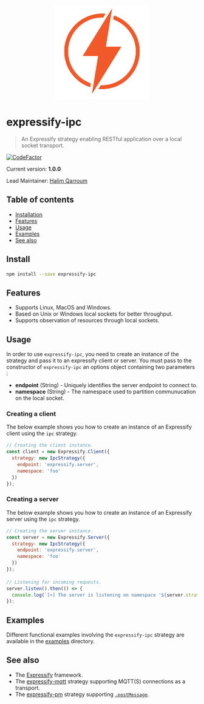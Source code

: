 <p align="center">
  <img width="250" src="assets/logo.png" />
</p>

# expressify-ipc
> An Expressify strategy enabling RESTful application over a local socket transport.

[![CodeFactor](https://www.codefactor.io/repository/github/hqarroum/expressify-ipc/badge/master)](https://www.codefactor.io/repository/github/hqarroum/expressify-ipc/overview/master)

Current version: **1.0.0**

Lead Maintainer: [Halim Qarroum](mailto:hqm.post@gmail.com)

## Table of contents

- [Installation](#install)
- [Features](#features)
- [Usage](#usage)
- [Examples](#examples)
- [See also](#see-also)

## Install

```bash
npm install --save expressify-ipc
```

## Features

 - Supports Linux, MacOS and Windows.
 - Based on Unix or Windows local sockets for better throughput.
 - Supports observation of resources through local sockets.

## Usage

In order to use `expressify-ipc`, you need to create an instance of the strategy and pass it to an expressify client or server. You must pass to the constructor of `expressify-ipc` an options object containing two parameters :

 - **endpoint** (String) - Uniquely identifies the server endpoint to connect to.
 - **namespace** (String) - The namespace used to partition communucation on the local socket.

### Creating a client

The below example shows you how to create an instance of an Expressify client using the `ipc` strategy.

```js
// Creating the client instance.
const client = new Expressify.Client({
  strategy: new IpcStrategy({
    endpoint: 'expressify.server',
    namespace: 'foo'
  })
});
```

### Creating a server

The below example shows you how to create an instance of an Expressify server using the `ipc` strategy.

```js
// Creating the server instance.
const server = new Expressify.Server({
  strategy: new IpcStrategy({
    endpoint: 'expressify.server',
    namespace: 'foo'
  })
});

// Listening for incoming requests.
server.listen().then(() => {
  console.log(`[+] The server is listening on namespace '${server.strategy.opts.topic}' !`);
});
```

## Examples

Different functional examples involving the `expressify-ipc` strategy are available in the [examples](./examples) directory.

## See also

 - The [Expressify](https://github.com/HQarroum/expressify) framework.
 - The [expressify-mqtt](https://github.com/HQarroum/expressify-mqtt) strategy supporting MQTT(S) connections as a transport.
 - The [expressify-pm](https://github.com/HQarroum/expressify-pm) strategy supporting [`.postMessage`](https://developer.mozilla.org/fr/docs/Web/API/Window/postMessage).
